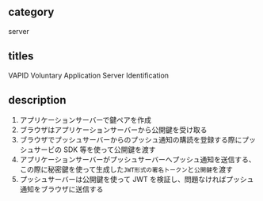 ## category

server

## titles

VAPID
Voluntary Application Server Identification

## description

1. アプリケーションサーバーで鍵ペアを作成
1. ブラウザはアプリケーションサーバーから公開鍵を受け取る
1. ブラウザでプッシュサーバーからのプッシュ通知の購読を登録する際にプッシュサービの SDK 等を使って公開鍵を渡す
1. アプリケーションサーバーがプッシュサーバーへプッシュ通知を送信する、この際に秘密鍵を使って生成した`JWT形式の署名トークン`と`公開鍵`を渡す
1. プッシュサーバーは公開鍵を使って JWT を検証し、問題なければプッシュ通知をブラウザに送信する
